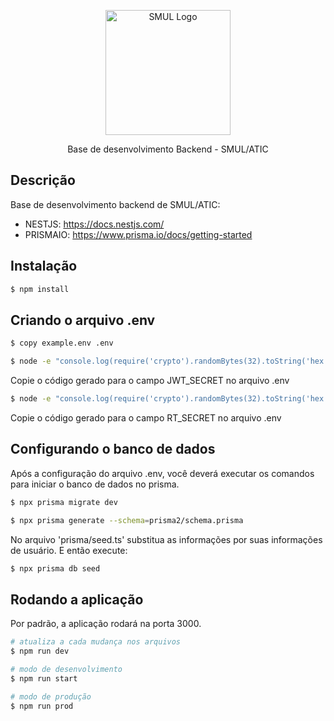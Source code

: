 <p align="center">
  <a href="https://www.prefeitura.sp.gov.br/cidade/secretarias/licenciamento/" target="blank"><img src="https://www.prefeitura.sp.gov.br/cidade/secretarias/upload/chamadas/URBANISMO_E_LICENCIAMENTO_HORIZONTAL_FUNDO_CLARO_1665756993.png" width="200" alt="SMUL Logo" /></a>
</p>

[circleci-image]: https://img.shields.io/circleci/build/github/nestjs/nest/master?token=abc123def456
[circleci-url]: https://circleci.com/gh/nestjs/nest

  <p align="center">Base de desenvolvimento Backend - SMUL/ATIC</p>

## Descrição

Base de desenvolvimento backend de SMUL/ATIC:

- NESTJS: https://docs.nestjs.com/
- PRISMAIO: https://www.prisma.io/docs/getting-started

## Instalação

```bash
$ npm install
```


## Criando o arquivo .env

```bash
$ copy example.env .env
```

```bash
$ node -e "console.log(require('crypto').randomBytes(32).toString('hex'))"
```

Copie o código gerado para o campo JWT_SECRET no arquivo .env

```bash
$ node -e "console.log(require('crypto').randomBytes(32).toString('hex'))"
```

Copie o código gerado para o campo RT_SECRET no arquivo .env

## Configurando o banco de dados

Após a configuração do arquivo .env, você deverá executar os comandos para iniciar o banco de dados no prisma.


```bash
$ npx prisma migrate dev
```

```bash
$ npx prisma generate --schema=prisma2/schema.prisma
```

No arquivo 'prisma/seed.ts' substitua as informações por suas informações de usuário. E então execute:

```bash
$ npx prisma db seed
```

## Rodando a aplicação

Por padrão, a aplicação rodará na porta 3000.

```bash
# atualiza a cada mudança nos arquivos
$ npm run dev
```
```bash
# modo de desenvolvimento
$ npm run start
```
```bash
# modo de produção
$ npm run prod
```
